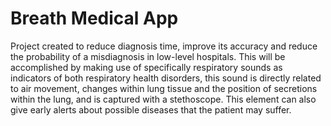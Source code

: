 # Breath Medical App

Project created to reduce diagnosis time, improve its accuracy and reduce the probability of a misdiagnosis in low-level hospitals. This  will be accomplished by making use of specifically respiratory sounds as indicators of both respiratory health disorders, this sound  is directly related to air movement, changes within lung tissue and the position of secretions within the lung, and is captured with a stethoscope. This element can also give early  alerts about possible diseases that the patient may suffer.
